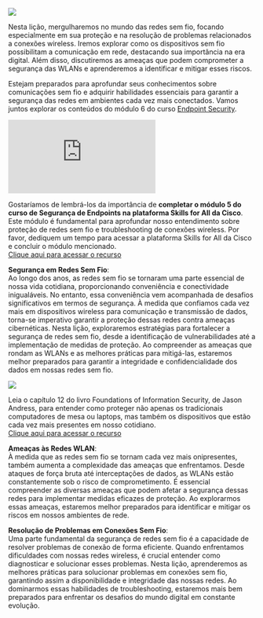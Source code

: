 ![](https://infnet.online/wp-content/uploads/2024/03/LD6-8.jpg)

Nesta lição, mergulharemos no mundo das redes sem fio, focando especialmente em sua proteção e na resolução de problemas relacionados a conexões wireless. Iremos explorar como os dispositivos sem fio possibilitam a comunicação em rede, destacando sua importância na era digital. Além disso, discutiremos as ameaças que podem comprometer a segurança das WLANs e aprenderemos a identificar e mitigar esses riscos.

Estejam preparados para aprofundar seus conhecimentos sobre comunicações sem fio e adquirir habilidades essenciais para garantir a segurança das redes em ambientes cada vez mais conectados. Vamos juntos explorar os conteúdos do módulo 6 do curso [Endpoint Security](https://skillsforall.com/course/endpoint-security?courseLang=en-US).

![](http://api.pagepeeker.com/v2/thumbs.php?size=s&code=4245e2496a&url=https://skillsforall.com/course/endpoint-security?courseLang=en-US)

Gostaríamos de lembrá-los da importância de **completar o módulo 5 do curso de Segurança de Endpoints na plataforma Skills for All da Cisco**. Este módulo é fundamental para aprofundar nosso entendimento sobre proteção de redes sem fio e troubleshooting de conexões wireless. Por favor, dediquem um tempo para acessar a plataforma Skills for All da Cisco e concluir o módulo mencionado.  
[Clique aqui para acessar o recurso](https://skillsforall.com/course/endpoint-security?courseLang=en-US)

**Segurança em Redes Sem Fio**:  
Ao longo dos anos, as redes sem fio se tornaram uma parte essencial de nossa vida cotidiana, proporcionando conveniência e conectividade inigualáveis. No entanto, essa conveniência vem acompanhada de desafios significativos em termos de segurança. À medida que confiamos cada vez mais em dispositivos wireless para comunicação e transmissão de dados, torna-se imperativo garantir a proteção dessas redes contra ameaças cibernéticas. Nesta lição, exploraremos estratégias para fortalecer a segurança de redes sem fio, desde a identificação de vulnerabilidades até a implementação de medidas de proteção. Ao compreender as ameaças que rondam as WLANs e as melhores práticas para mitigá-las, estaremos melhor preparados para garantir a integridade e confidencialidade dos dados em nossas redes sem fio.

![](https://learning.oreilly.com/library/cover/9781098122546)

Leia o capítulo 12 do livro Foundations of Information Security, de Jason Andress, para entender como proteger não apenas os tradicionais computadores de mesa ou laptops, mas também os dispositivos que estão cada vez mais presentes em nosso cotidiano.  
[Clique aqui para acessar o recurso](https://learning.oreilly.com/library/view/foundations-of-information/9781098122546/xhtml/ch12.xhtml)

**Ameaças às Redes WLAN**:  
À medida que as redes sem fio se tornam cada vez mais onipresentes, também aumenta a complexidade das ameaças que enfrentamos. Desde ataques de força bruta até interceptações de dados, as WLANs estão constantemente sob o risco de comprometimento. É essencial compreender as diversas ameaças que podem afetar a segurança dessas redes para implementar medidas eficazes de proteção. Ao explorarmos essas ameaças, estaremos melhor preparados para identificar e mitigar os riscos em nossos ambientes de rede.

**Resolução de Problemas em Conexões Sem Fio**:  
Uma parte fundamental da segurança de redes sem fio é a capacidade de resolver problemas de conexão de forma eficiente. Quando enfrentamos dificuldades com nossas redes wireless, é crucial entender como diagnosticar e solucionar esses problemas. Nesta lição, aprenderemos as melhores práticas para solucionar problemas em conexões sem fio, garantindo assim a disponibilidade e integridade das nossas redes. Ao dominarmos essas habilidades de troubleshooting, estaremos mais bem preparados para enfrentar os desafios do mundo digital em constante evolução.